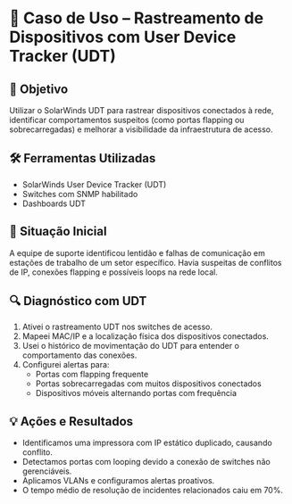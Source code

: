 # 🔎 Caso de Uso – Rastreamento de Dispositivos com User Device Tracker (UDT)

## 🎯 Objetivo

Utilizar o SolarWinds UDT para rastrear dispositivos conectados à rede, identificar comportamentos suspeitos (como portas flapping ou sobrecarregadas) e melhorar a visibilidade da infraestrutura de acesso.

## 🛠️ Ferramentas Utilizadas

- SolarWinds User Device Tracker (UDT)
- Switches com SNMP habilitado
- Dashboards UDT

## 🧠 Situação Inicial

A equipe de suporte identificou lentidão e falhas de comunicação em estações de trabalho de um setor específico. Havia suspeitas de conflitos de IP, conexões flapping e possíveis loops na rede local.

## 🔍 Diagnóstico com UDT

1. Ativei o rastreamento UDT nos switches de acesso.
2. Mapeei MAC/IP e a localização física dos dispositivos conectados.
3. Usei o histórico de movimentação do UDT para entender o comportamento das conexões.
4. Configurei alertas para:
   - Portas com flapping frequente
   - Portas sobrecarregadas com muitos dispositivos conectados
   - Dispositivos móveis alternando portas com frequência

## 💡 Ações e Resultados

- Identificamos uma impressora com IP estático duplicado, causando conflito.
- Detectamos portas com looping devido a conexão de switches não gerenciáveis.
- Aplicamos VLANs e configuramos alertas proativos.
- O tempo médio de resolução de incidentes relacionados caiu em 70%.
